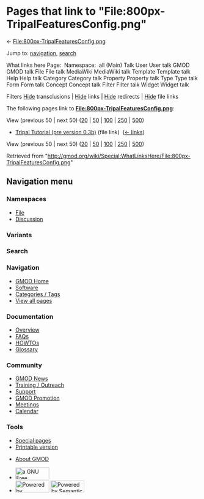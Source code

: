 <div id="mw-page-base" class="noprint">

</div>

<div id="mw-head-base" class="noprint">

</div>

<div id="content" class="mw-body" role="main">

<span id="top"></span>

<div id="mw-js-message" style="display:none;">

</div>



# <span dir="auto">Pages that link to "File:800px-TripalFeaturesConfig.png"</span>

<div id="bodyContent">

<div id="contentSub">

←
[File:800px-TripalFeaturesConfig.png](/wiki/File:800px-TripalFeaturesConfig.png "File:800px-TripalFeaturesConfig.png")

</div>

<div id="jump-to-nav" class="mw-jump">

Jump to: [navigation](#mw-navigation), [search](#p-search)

</div>

<div id="mw-content-text">

What links here Page:  Namespace:  all (Main) Talk User User talk GMOD
GMOD talk File File talk MediaWiki MediaWiki talk Template Template talk
Help Help talk Category Category talk Property Property talk Type Type
talk Form Form talk Concept Concept talk Filter Filter talk Widget
Widget talk

Filters
[Hide](/mediawiki/index.php?title=Special:WhatLinksHere/File:800px-TripalFeaturesConfig.png&hidetrans=1 "Special:WhatLinksHere/File:800px-TripalFeaturesConfig.png")
transclusions \|
[Hide](/mediawiki/index.php?title=Special:WhatLinksHere/File:800px-TripalFeaturesConfig.png&hidelinks=1 "Special:WhatLinksHere/File:800px-TripalFeaturesConfig.png")
links \|
[Hide](/mediawiki/index.php?title=Special:WhatLinksHere/File:800px-TripalFeaturesConfig.png&hideredirs=1 "Special:WhatLinksHere/File:800px-TripalFeaturesConfig.png")
redirects \|
[Hide](/mediawiki/index.php?title=Special:WhatLinksHere/File:800px-TripalFeaturesConfig.png&hideimages=1 "Special:WhatLinksHere/File:800px-TripalFeaturesConfig.png")
file links

The following pages link to
**[File:800px-TripalFeaturesConfig.png](/wiki/File:800px-TripalFeaturesConfig.png "File:800px-TripalFeaturesConfig.png")**:

View (previous 50 \| next 50)
([20](/mediawiki/index.php?title=Special:WhatLinksHere/File:800px-TripalFeaturesConfig.png&limit=20 "Special:WhatLinksHere/File:800px-TripalFeaturesConfig.png")
\|
[50](/mediawiki/index.php?title=Special:WhatLinksHere/File:800px-TripalFeaturesConfig.png&limit=50 "Special:WhatLinksHere/File:800px-TripalFeaturesConfig.png")
\|
[100](/mediawiki/index.php?title=Special:WhatLinksHere/File:800px-TripalFeaturesConfig.png&limit=100 "Special:WhatLinksHere/File:800px-TripalFeaturesConfig.png")
\|
[250](/mediawiki/index.php?title=Special:WhatLinksHere/File:800px-TripalFeaturesConfig.png&limit=250 "Special:WhatLinksHere/File:800px-TripalFeaturesConfig.png")
\|
[500](/mediawiki/index.php?title=Special:WhatLinksHere/File:800px-TripalFeaturesConfig.png&limit=500 "Special:WhatLinksHere/File:800px-TripalFeaturesConfig.png"))

- [Tripal Tutorial (pre version
  0.3b)](/wiki/Tripal_Tutorial_(pre_version_0.3b) "Tripal Tutorial (pre version 0.3b)")
  (file link) ‎ <span class="mw-whatlinkshere-tools">([←
  links](/mediawiki/index.php?title=Special:WhatLinksHere&target=Tripal+Tutorial+%28pre+version+0.3b%29 "Special:WhatLinksHere"))</span>

View (previous 50 \| next 50)
([20](/mediawiki/index.php?title=Special:WhatLinksHere/File:800px-TripalFeaturesConfig.png&limit=20 "Special:WhatLinksHere/File:800px-TripalFeaturesConfig.png")
\|
[50](/mediawiki/index.php?title=Special:WhatLinksHere/File:800px-TripalFeaturesConfig.png&limit=50 "Special:WhatLinksHere/File:800px-TripalFeaturesConfig.png")
\|
[100](/mediawiki/index.php?title=Special:WhatLinksHere/File:800px-TripalFeaturesConfig.png&limit=100 "Special:WhatLinksHere/File:800px-TripalFeaturesConfig.png")
\|
[250](/mediawiki/index.php?title=Special:WhatLinksHere/File:800px-TripalFeaturesConfig.png&limit=250 "Special:WhatLinksHere/File:800px-TripalFeaturesConfig.png")
\|
[500](/mediawiki/index.php?title=Special:WhatLinksHere/File:800px-TripalFeaturesConfig.png&limit=500 "Special:WhatLinksHere/File:800px-TripalFeaturesConfig.png"))

</div>

<div class="printfooter">

Retrieved from
"<http://gmod.org/wiki/Special:WhatLinksHere/File:800px-TripalFeaturesConfig.png>"

</div>

<div id="catlinks" class="catlinks catlinks-allhidden">

</div>

<div class="visualClear">

</div>

</div>

</div>

<div id="mw-navigation">

## Navigation menu

<div id="mw-head">



<div id="left-navigation">

<div id="p-namespaces" class="vectorTabs" role="navigation"
aria-labelledby="p-namespaces-label">

### Namespaces

- <span id="ca-nstab-image"><a href="/wiki/File:800px-TripalFeaturesConfig.png" accesskey="c"
  title="View the file page [c]">File</a></span>
- <span id="ca-talk"><a
  href="/mediawiki/index.php?title=File_talk:800px-TripalFeaturesConfig.png&amp;action=edit&amp;redlink=1"
  accesskey="t"
  title="Discussion about the content page [t]">Discussion</a></span>

</div>

<div id="p-variants" class="vectorMenu emptyPortlet" role="navigation"
aria-labelledby="p-variants-label">

### 

### Variants[](#)

<div class="menu">

</div>

</div>

</div>

<div id="right-navigation">





</div>

<div id="p-search" role="search">

### Search

<div id="simpleSearch">

</div>

</div>

</div>

</div>

<div id="mw-panel">

<div id="p-logo" role="banner">

<a href="/wiki/Main_Page"
style="background-image: url(http://gmod.org/images/GMOD-cogs.png);"
title="Visit the main page"></a>

</div>

<div id="p-Navigation" class="portal" role="navigation"
aria-labelledby="p-Navigation-label">

### Navigation

<div class="body">

- <span id="n-GMOD-Home">[GMOD Home](/wiki/Main_Page)</span>
- <span id="n-Software">[Software](/wiki/GMOD_Components)</span>
- <span id="n-Categories-.2F-Tags">[Categories /
  Tags](/wiki/Categories)</span>
- <span id="n-View-all-pages">[View all
  pages](/wiki/Special:AllPages)</span>

</div>

</div>

<div id="p-Documentation" class="portal" role="navigation"
aria-labelledby="p-Documentation-label">

### Documentation

<div class="body">

- <span id="n-Overview">[Overview](/wiki/Overview)</span>
- <span id="n-FAQs">[FAQs](/wiki/Category:FAQ)</span>
- <span id="n-HOWTOs">[HOWTOs](/wiki/Category:HOWTO)</span>
- <span id="n-Glossary">[Glossary](/wiki/Glossary)</span>

</div>

</div>

<div id="p-Community" class="portal" role="navigation"
aria-labelledby="p-Community-label">

### Community

<div class="body">

- <span id="n-GMOD-News">[GMOD News](/wiki/GMOD_News)</span>
- <span id="n-Training-.2F-Outreach">[Training /
  Outreach](/wiki/Training_and_Outreach)</span>
- <span id="n-Support">[Support](/wiki/Support)</span>
- <span id="n-GMOD-Promotion">[GMOD
  Promotion](/wiki/GMOD_Promotion)</span>
- <span id="n-Meetings">[Meetings](/wiki/Meetings)</span>
- <span id="n-Calendar">[Calendar](/wiki/Calendar)</span>

</div>

</div>

<div id="p-tb" class="portal" role="navigation"
aria-labelledby="p-tb-label">

### Tools

<div class="body">

- <span id="t-specialpages"><a href="/wiki/Special:SpecialPages" accesskey="q"
  title="A list of all special pages [q]">Special pages</a></span>
- <span id="t-print"><a
  href="/mediawiki/index.php?title=Special:WhatLinksHere/File:800px-TripalFeaturesConfig.png&amp;printable=yes"
  rel="alternate" accesskey="p"
  title="Printable version of this page [p]">Printable version</a></span>

</div>

</div>

</div>

</div>

<div id="footer" role="contentinfo">

- <span id="footer-places-about">[About
  GMOD](/wiki/GMOD:About "GMOD:About")</span>

<!-- -->

- <span id="footer-copyrightico">[<img src="http://www.gnu.org/graphics/gfdl-logo-small.png" width="88"
  height="31" alt="a GNU Free Documentation License" />](http://www.gnu.org/licenses/fdl-1.3.html)</span>
- <span id="footer-poweredbyico">[<img src="/mediawiki/skins/common/images/poweredby_mediawiki_88x31.png"
  width="88" height="31" alt="Powered by MediaWiki" />](//www.mediawiki.org/)
  [<img
  src="/mediawiki/extensions/SemanticMediaWiki/includes/../resources/images/smw_button.png"
  width="88" height="31" alt="Powered by Semantic MediaWiki" />](https://www.semantic-mediawiki.org/wiki/Semantic_MediaWiki)</span>

<div style="clear:both">

</div>

</div>
